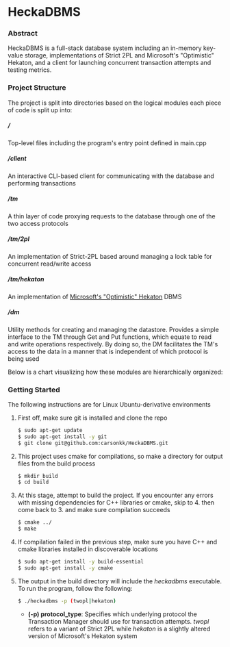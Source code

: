 # HeckaDBMS

### Abstract

HeckaDBMS is a full-stack database system including an in-memory key-value storage, implementations of Strict 2PL and Microsoft's "Optimistic" Hekaton, and a client for launching concurrent transaction attempts and testing metrics.

### Project Structure

The project is split into directories based on the logical modules each piece of code is split up into:

##### /

Top-level files including the program's entry point defined in main.cpp

##### /client

An interactive CLI-based client for communicating with the database and performing transactions

##### /tm

A thin layer of code proxying requests to the database through one of the two access protocols

##### /tm/2pl

An implementation of Strict-2PL based around managing a lock table for concurrent read/write access

##### /tm/hekaton

An implementation of [Microsoft's "Optimistic" Hekaton](http://vldb.org/pvldb/vol5/p298_per-akelarson_vldb2012.pdf) DBMS

##### /dm

Utility methods for creating and managing the datastore. Provides a simple interface to the TM through Get and Put functions, which equate to read and write operations respectively. By doing so, the DM facilitates the TM's access to the data in a manner that is independent of which protocol is being used

Below is a chart visualizing how these modules are hierarchically organized:



### Getting Started

The following instructions are for Linux Ubuntu-derivative environments

1. First off, make sure git is installed and clone the repo

    ```sh
    $ sudo apt-get update
    $ sudo apt-get install -y git
    $ git clone git@github.com:carsonkk/HeckaDBMS.git
    ```

2. This project uses cmake for compilations, so make a directory for output files from the build process

    ```sh
    $ mkdir build
    $ cd build
    ```
    
3. At this stage, attempt to build the project. If you encounter any errors with missing dependencies for C++ libraries or cmake, skip to 4. then come back to 3. and make sure compilation succeeds

    ```sh
    $ cmake ../
    $ make
    ```
    
4. If compilation failed in the previous step, make sure you have C++ and cmake libraries installed in discoverable locations

    ```sh
    $ sudo apt-get install -y build-essential
    $ sudo apt-get install -y cmake
    ```

5. The output in the build directory will include the *heckadbms* executable. To run the program, follow the following:

    ```sh
    $ ./heckadbms -p (twopl|hekaton)
    ```
    - **(-p) protocol_type**: Specifies which underlying protocol the Transaction Manager should use for transaction attempts. *twopl* refers to a variant of Strict 2PL while *hekaton* is a slightly altered version of Microsoft's Hekaton system